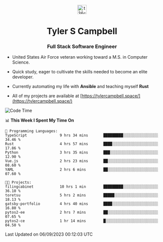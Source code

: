 <p align="center">
<a href="https://www.linkedin.com/in/t36campbell" target="blank"><img align="center" src="https://ik.imagekit.io/t36campbell/Portfolio/linkedin.png.original_m8bbGgPh6.png" alt="t36campbell" height="30" width="30" /></a>
</p>
<h1 align="center">Tyler S Campbell</h1>
<h3 align="center">Full Stack Software Engineer</h3>

* United States Air Force veteran working toward a M.S. in Computer Science.

* Quick study, eager to cultivate the skills needed to become an elite developer.

* Currently automating my life with **Ansible** and teaching myself **Rust**

* All of my projects are available at [https://tylercampbell.space/](https://tylercampbell.space/)

<!--START_SECTION:waka-->
![Code Time](http://img.shields.io/badge/Code%20Time-2%2C775%20hrs%2058%20mins-blue)

📊 **This Week I Spent My Time On** 

```text
💬 Programming Languages: 
TypeScript               9 hrs 34 mins       █████████░░░░░░░░░░░░░░░░   34.46 % 
Rust                     4 hrs 57 mins       ████░░░░░░░░░░░░░░░░░░░░░   17.86 % 
Python                   3 hrs 35 mins       ███░░░░░░░░░░░░░░░░░░░░░░   12.90 % 
Vue.js                   2 hrs 23 mins       ██░░░░░░░░░░░░░░░░░░░░░░░   08.60 % 
YAML                     2 hrs 6 mins        ██░░░░░░░░░░░░░░░░░░░░░░░   07.60 % 

🐱‍💻 Projects: 
filingcabinet            10 hrs 1 min        █████████░░░░░░░░░░░░░░░░   36.10 % 
toretsu                  5 hrs 2 mins        █████░░░░░░░░░░░░░░░░░░░░   18.13 % 
gatsby-portfolio         4 hrs 40 mins       ████░░░░░░░░░░░░░░░░░░░░░   16.80 % 
pytos2-ee                2 hrs 7 mins        ██░░░░░░░░░░░░░░░░░░░░░░░   07.65 % 
pytos2-ce                1 hr 14 mins        █░░░░░░░░░░░░░░░░░░░░░░░░   04.50 % 
```


 Last Updated on 06/09/2023 00:12:03 UTC
<!--END_SECTION:waka-->
